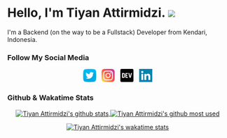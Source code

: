 # Hello, I'm Tiyan Attirmidzi. <img src="https://raw.githubusercontent.com/MartinHeinz/MartinHeinz/master/wave.gif" width="30px">

I'm a Backend (on the way to be a Fullstack) Developer from Kendari, Indonesia.

### Follow My Social Media
<p align='center'>
    <a href="https://twitter.com/onggolll" target="_blank"><img height="30" src="https://github.com/tiyan-attirmidzi/tiyan-attirmidzi/blob/master/assets/images/twitter.svg?raw=true"></a>&nbsp;&nbsp;
    <a href="https://instagram.com/tiyan-attirmidzi" target="_blank"><img height="30" src="https://github.com/tiyan-attirmidzi/tiyan-attirmidzi/blob/master/assets/images/instagram.svg?raw=true"></a>&nbsp;&nbsp;
    <a href="https://dev.to/tiyanattirmidzi" target="_blank"><img height="30" src="https://github.com/tiyan-attirmidzi/tiyan-attirmidzi/blob/master/assets/images/devto.svg?raw=true"></a>&nbsp;&nbsp;
    <a href="https://www.linkedin.com/in/tiyan-attirmidzi-223475156/" target="_blank"><img height="30" src="https://github.com/tiyan-attirmidzi/tiyan-attirmidzi/blob/master/assets/images/linkedin.svg?raw=true"></a>

### Github & Wakatime Stats

<div align="center">
    <a href="https://github-readme-stats.vercel.app/api?username=tiyan-attirmidzi&count_private=true&show_icons=true&theme=react" target="_BLANK">
        <img align="center" src="https://github-readme-stats.vercel.app/api?username=tiyan-attirmidzi&count_private=true&show_icons=true&theme=react" alt="Tiyan Attirmidzi's github stats" />
    </a>
    <a href="https://github-readme-stats.vercel.app/api/top-langs/?username=tiyan-attirmidzi&show_icons=true&theme=react&layout=compact">
        <img align="center" src="https://github-readme-stats.vercel.app/api/top-langs/?username=tiyan-attirmidzi&show_icons=true&theme=react&layout=compact" alt="Tiyan Attirmidzi's github most used" />
    </a>
</div>

<p></p>

<div align="center">
    <a href="https://github-readme-stats.vercel.app/api/wakatime/?username=tiyanattirmidzi&show_icons=true&theme=react">
        <img src="https://github-readme-stats.vercel.app/api/wakatime/?username=tiyanattirmidzi&show_icons=true&theme=react" alt="Tiyan Attirmidzi's wakatime stats" />
    </a>
</div>